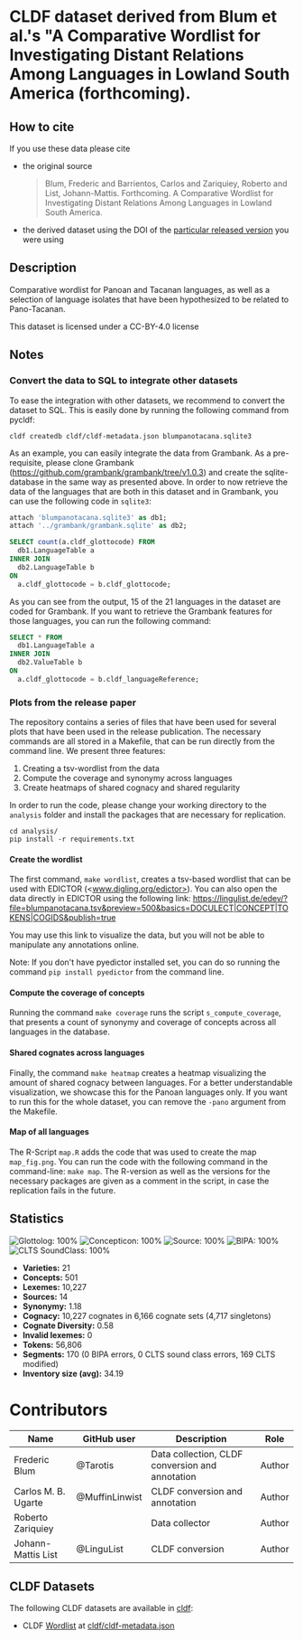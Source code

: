 # CLDF dataset derived from Blum et al.'s "A Comparative Wordlist for Investigating Distant Relations Among Languages in Lowland South America (forthcoming).

## How to cite

If you use these data please cite
- the original source
  > Blum, Frederic and Barrientos, Carlos and Zariquiey, Roberto and List, Johann-Mattis. Forthcoming. A Comparative Wordlist for Investigating Distant Relations Among Languages in Lowland South America.
- the derived dataset using the DOI of the [particular released version](../../releases/) you were using

## Description


Comparative wordlist for Panoan and Tacanan languages, as well as a selection of language isolates that have been hypothesized to be related to Pano-Tacanan.

This dataset is licensed under a CC-BY-4.0 license

## Notes

### Convert the data to SQL to integrate other datasets

To ease the integration with other datasets, we recommend to convert the dataset to SQL. This is easily done by running the following command from pycldf:

`cldf createdb cldf/cldf-metadata.json blumpanotacana.sqlite3`

As an example, you can easily integrate the data from Grambank. As a pre-requisite, please clone Grambank (<https://github.com/grambank/grambank/tree/v1.0.3>) and create the sqlite-database in the same way as presented above. In order to now retrieve the data of the languages that are both in this dataset and in Grambank, you can use the following code in `sqlite3`:

```SQL
attach 'blumpanotacana.sqlite3' as db1;
attach '../grambank/grambank.sqlite' as db2;

SELECT count(a.cldf_glottocode) FROM
  db1.LanguageTable a
INNER JOIN
  db2.LanguageTable b 
ON 
  a.cldf_glottocode = b.cldf_glottocode;
```

As you can see from the output, 15 of the 21 languages in the dataset are coded for Grambank. If you want to retrieve the Grambank features for those languages, you can run the following command:

```SQL
SELECT * FROM
  db1.LanguageTable a
INNER JOIN
  db2.ValueTable b 
ON 
  a.cldf_glottocode = b.cldf_languageReference;
```

### Plots from the release paper

The repository contains a series of files that have been used for several plots that have been used in the release publication. The necessary commands are all stored in a Makefile, that can be run directly from the command line. We present three features:

1. Creating a tsv-wordlist from the data
2. Compute the coverage and synonymy across languages
3. Create heatmaps of shared cognacy and shared regularity

In order to run the code, please change your working directory to the `analysis` folder and install the packages that are necessary for replication.

```CLI
cd analysis/
pip install -r requirements.txt
```

#### Create the wordlist

The first command, `make wordlist`, creates a tsv-based wordlist that can be used with EDICTOR (<www.digling.org/edictor>). You can also open the data directly in EDICTOR using the following link: <https://lingulist.de/edev/?file=blumpanotacana.tsv&preview=500&basics=DOCULECT|CONCEPT|TOKENS|COGIDS&publish=true>

You may use this link to visualize the data, but you will not be able to manipulate any annotations online.

Note: If you don't have pyedictor installed set, you can do so running the command `pip install pyedictor` from the command line.

#### Compute the coverage of concepts

Running the command `make coverage` runs the script `s_compute_coverage`, that presents a count of synonymy and coverage of concepts across all languages in the database.

#### Shared cognates across languages

Finally, the command `make heatmap` creates a heatmap visualizing the amount of shared cognacy between languages. For a better understandable visualization, we showcase this for the Panoan languages only. If you want to run this for the whole dataset, you can remove the `-pano` argument from the Makefile.

#### Map of all languages

The R-Script `map.R` adds the code that was used to create the map `map_fig.png`. You can run the code with the following command in the command-line: `make map`. The R-version as well as the versions for the necessary packages are given as a comment in the script, in case the replication fails in the future.



## Statistics


![Glottolog: 100%](https://img.shields.io/badge/Glottolog-100%25-brightgreen.svg "Glottolog: 100%")
![Concepticon: 100%](https://img.shields.io/badge/Concepticon-100%25-brightgreen.svg "Concepticon: 100%")
![Source: 100%](https://img.shields.io/badge/Source-100%25-brightgreen.svg "Source: 100%")
![BIPA: 100%](https://img.shields.io/badge/BIPA-100%25-brightgreen.svg "BIPA: 100%")
![CLTS SoundClass: 100%](https://img.shields.io/badge/CLTS%20SoundClass-100%25-brightgreen.svg "CLTS SoundClass: 100%")

- **Varieties:** 21
- **Concepts:** 501
- **Lexemes:** 10,227
- **Sources:** 14
- **Synonymy:** 1.18
- **Cognacy:** 10,227 cognates in 6,166 cognate sets (4,717 singletons)
- **Cognate Diversity:** 0.58
- **Invalid lexemes:** 0
- **Tokens:** 56,806
- **Segments:** 170 (0 BIPA errors, 0 CLTS sound class errors, 169 CLTS modified)
- **Inventory size (avg):** 34.19

# Contributors

Name | GitHub user | Description | Role |
--- | --- | --- | --- |
Frederic Blum | @Tarotis | Data collection, CLDF conversion and annotation | Author
Carlos M. B. Ugarte | @MuffinLinwist | CLDF conversion and annotation | Author
Roberto Zariquiey | | Data collector | Author
Johann-Mattis List | @LinguList| CLDF conversion | Author




## CLDF Datasets

The following CLDF datasets are available in [cldf](cldf):

- CLDF [Wordlist](https://github.com/cldf/cldf/tree/master/modules/Wordlist) at [cldf/cldf-metadata.json](cldf/cldf-metadata.json)